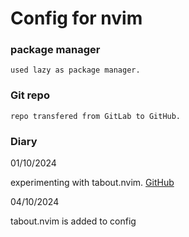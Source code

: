 # Config for nvim

### package manager

    used lazy as package manager.

### Git repo

    repo transfered from GitLab to GitHub.

### Diary

01/10/2024

experimenting with tabout.nvim. [GitHub]("https://github.com/abecodes/tabout.nvim")

04/10/2024

tabout.nvim is added to config
